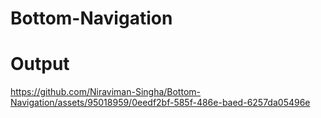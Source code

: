 # Bottom-Navigation
# Output


https://github.com/Niraviman-Singha/Bottom-Navigation/assets/95018959/0eedf2bf-585f-486e-baed-6257da05496e

